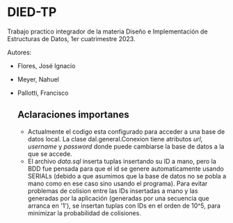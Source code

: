 # DIED-TP

Trabajo practico integrador de la materia Diseño e Implementación de Estructuras de Datos, 1er cuatrimestre 2023.

Autores:
* Flores, José Ignacio
* Meyer, Nahuel
* Pallotti, Francisco

  ## Aclaraciones importanes
  * Actualmente el codigo esta configurado para acceder a una base de datos local. La clase dal.general.Conexion tiene atributos *url*, *username* y *password* donde puede cambiarse la base de datos a la que se accede.
  * El archivo *data.sql* inserta tuplas insertando su ID a mano, pero la BDD fue pensada para que el id se genere automaticamente usando SERIALs (debido a que asumimos que la base de datos no se pobla a mano como en ese caso sino usando el programa). Para evitar problemas de colision entre las IDs insertadas a mano y las generadas por la aplicación (generadas por una secuencia que arranca en '1'), se insertan tuplas con IDs en el orden de 10^5, para minimizar la probabilidad de colisiones.
